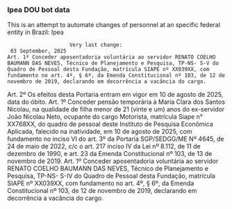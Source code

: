  ### Ipea DOU bot data
 This is an attempt to automate changes of personnel at an specific federal entity in Brazil: Ipea
 
                        Very last change: 
 	 03 September, 2025
	Art. 1º Conceder aposentadoria voluntária ao servidor RENATO COELHO BAUMANN DAS NEVES, Técnico de Planejamento e Pesquisa, TP-NS- S-V do Quadro de Pessoal desta Fundação, matrícula SIAPE nº XX039XX, com fundamento no art. 4º, § 6º, da Emenda Constitucional nº 103, de 12 de novembro de 2019, declarando em decorrência a vacância do cargo.
Art. 2º Os efeitos desta Portaria entram em vigor em 10 de agosto de 2025, data do óbito.
Art. 1º Conceder pensão temporária à Maria Clara dos Santos Nicolau, na qualidade de filha menor de 21 (vinte e um) anos do ex-servidor João Nicolau Neto, ocupante do cargo Motorista, matrícula Siape n° XX768XX, do quadro de pessoal deste Instituto de Pesquisa Econômica Aplicada, falecido na inatividade, em 10 de agosto de 2025, com fundamento no inciso VI do art. 3º da Portaria SGP/SEDGG/ME Nº 4645, de 24 de maio de 2022, c/c o art. 217 inciso IV da Lei nº 8.112, de 11 de dezembro de 1990, e art. 23 da Emenda Constitucional nº 103, de 13 de novembro de 2019.
Art. 1º Conceder aposentadoria voluntária ao servidor RENATO COELHO BAUMANN DAS NEVES, Técnico de Planejamento e Pesquisa, TP-NS- S-IV do Quadro de Pessoal desta Fundação, matrícula SIAPE nº XX039XX, com fundamento no art. 4º, § 6º, da Emenda Constitucional nº 103, de 12 de novembro de 2019, declarando em decorrência a vacância do cargo.
